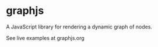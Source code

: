 graphjs
=======

A JavaScript library for rendering a dynamic graph of nodes.

See live examples at graphjs.org
